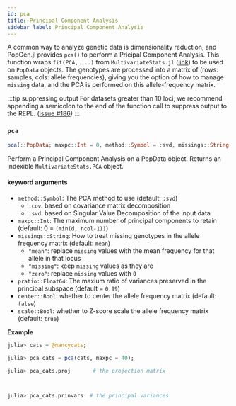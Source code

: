 ```yaml
---
id: pca
title: Principal Component Analysis
sidebar_label: Principal Component Analysis
---
```


A common way to analyze genetic data is dimensionality reduction, and PopGen.jl provides `pca()` to perform a Pricipal Component Analysis. This
function wraps `fit(PCA, ...)` from `MultivariateStats.jl` ([link](https://github.com/JuliaStats/MultivariateStats.jl)) to be used on `PopData` objects.
The genotypes are processed into a matrix of (rows: samples, cols: allele frequencies), giving you the option of how to manage `missing` data, and the PCA is performed on this allele-frequency matrix. 

:::tip suppressing output
For datasets greater than 10 loci, we recommend appending a semicolon to the end of the function call to suppress output to the REPL. ([issue #186](https://github.com/JuliaStats/MultivariateStats.jl/issues/186))
:::

### `pca`

```julia
pca(::PopData; maxpc::Int = 0, method::Symbol = :svd, missings::String = "mean", pratio::Float64 = 0.99, center::Bool = false, scale::Bool = true)
```
Perform a Principal Component Analysis on a PopData object. Returns an indexible `MultivariateStats.PCA` object.

#### keyword arguments
- `method::Symbol`: The PCA method to use (default: `:svd`)
    - `:cov`: based on covariance matrix decomposition
    - `:svd`: based on Singular Value Decomposition of the input data
- `maxpc::Int`: The maximum number of principal components to retain (default: 0 = `(min(d, ncol-1))`)
- `missings::String`: How to treat missing genotypes in the allele frequency matrix (default: `mean`)
    - `"mean"`: replace `missing` values with the mean frequency for that allele in that locus
    - `"missing"`: keep `missing` values as they are
    - `"zero"`: replace `missing` values with `0`
- `pratio::Float64`: The maxium ratio of variances preserved in the principal subspace (default = `0.99`)
- `center::Bool`: whether to center the allele frequency matrix (default: `false`)
- `scale::Bool`: whether to Z-score scale the allele frequency matrix (default: `true`)

**Example**
```julia
julia> cats = @nancycats;

julia> pca_cats = pca(cats, maxpc = 40); 

julia> pca_cats.proj       # the projection matrix



julia> pca_cats.prinvars  # the principal variances
```